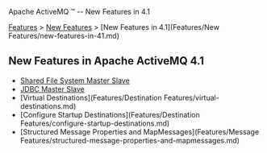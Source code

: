 Apache ActiveMQ ™ -- New Features in 4.1 

[Features](features.md) > [New Features](Features/new-features.md) > [New Features in 4.1](Features/New Features/new-features-in-41.md)


New Features in Apache ActiveMQ 4.1
-----------------------------------

*   [Shared File System Master Slave](Features/Clustering/MasterSlaveFeatures/Clustering/MasterSlave/Features/Clustering/MasterSlave/shared-file-system-master-slave.md)
*   [JDBC Master Slave](Features/Clustering/MasterSlaveFeatures/Clustering/MasterSlave/Features/Clustering/MasterSlave/jdbc-master-slave.md)
*   [Virtual Destinations](Features/Destination Features/virtual-destinations.md)
*   [Configure Startup Destinations](Features/Destination Features/configure-startup-destinations.md)
*   [Structured Message Properties and MapMessages](Features/Message Features/structured-message-properties-and-mapmessages.md)

